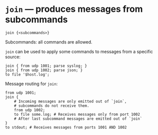 # `join` — produces messages from subcommands

    join {<subcommands>}

Subcommands: all commands are allowed.

`join` can be used to apply some commands to messages from a specific source:

    join { from udp 1001; parse syslog; }
    join { from udp 1002; parse json; }
    to file '$host.log';

Message routing for `join`:

    from udp 1001;
    join {
        # Incoming messages are only emitted out of `join`,
        # subcommands do not receive them.
        from udp 1002;
        to file some.log; # Receives messages only from port 1002
        # After last subcommand messages are emitted out of `join`
    }
    to stdout; # Receives messages from ports 1001 AND 1002
